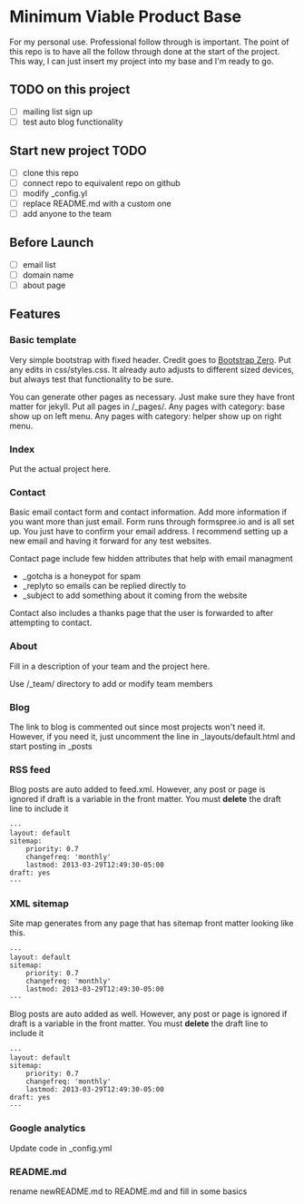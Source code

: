 # Minimum Viable Product Base

For my personal use. Professional follow through is important. The point of this repo is to have all the follow through done at the start of the project. This way, I can just insert my project into my base and I'm ready to go.

## TODO on this project

 - [ ] mailing list sign up
 - [ ] test auto blog functionality

## Start new project TODO

 - [ ] clone this repo
 - [ ] connect repo to equivalent repo on github
 - [ ] modify _config.yl
 - [ ] replace README.md with a custom one
 - [ ] add anyone to the team

## Before Launch

 - [ ] email list
 - [ ] domain name
 - [ ] about page

## Features

### Basic template

Very simple bootstrap with fixed header. Credit goes to [Bootstrap Zero](https://www.bootstrapzero.com/bootstrap-template/basic). Put any edits in css/styles.css. It already auto adjusts to different sized devices, but always test that functionality to be sure.

You can generate other pages as necessary. Just make sure they have front matter for jekyll. Put all pages in /_pages/. Any pages with category: base show up on left menu. Any pages with category: helper show up on right menu.

### Index

Put the actual project here. 

### Contact

Basic email contact form and contact information. Add more information if you want more than just email. Form runs through formspree.io and is all set up. You just have to confirm your email address. I recommend setting up a new email and having it forward for any test websites.

Contact page include few hidden attributes that help with email managment
 - _gotcha is a honeypot for spam
 - _replyto so emails can be replied directly to
 - _subject to add something about it coming from the website

Contact also includes a thanks page that the user is forwarded to after attempting to contact.

### About

Fill in a description of your team and the project here.

Use /_team/ directory to add or modify team members

### Blog

The link to blog is commented out since most projects won't need it. However, if you need it, just uncomment the line in _layouts/default.html and start posting in _posts

### RSS feed

Blog posts are auto added to feed.xml. However, any post or page is ignored if draft is a variable in the front matter. You must **delete** the draft line to include it
```
---
layout: default
sitemap:
    priority: 0.7
    changefreq: 'monthly'
    lastmod: 2013-03-29T12:49:30-05:00
draft: yes
---
```


### XML sitemap

Site map generates from any page that has sitemap front matter looking like this. 
```
---
layout: default
sitemap:
    priority: 0.7
    changefreq: 'monthly'
    lastmod: 2013-03-29T12:49:30-05:00
---
```

Blog posts are auto added as well. However, any post or page is ignored if draft is a variable in the front matter. You must **delete** the draft line to include it
```
---
layout: default
sitemap:
    priority: 0.7
    changefreq: 'monthly'
    lastmod: 2013-03-29T12:49:30-05:00
draft: yes
---
```

### Google analytics

Update code in _config.yml

### README.md

rename newREADME.md to README.md and fill in some basics